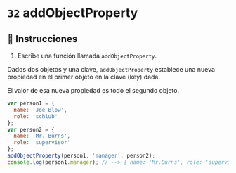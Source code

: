# `32` addObjectProperty

## 📝 Instrucciones

1. Escribe una función llamada `addObjectProperty`.

Dados dos objetos y una clave, `addObjectProperty` establece una nueva propiedad en el primer objeto en la clave (key) dada.

El valor de esa nueva propiedad es todo el segundo objeto.

```Javascript
var person1 = {
  name: 'Joe Blow',
  role: 'schlub'
};
var person2 = {
  name: 'Mr. Burns',
  role: 'supervisor'
};
addObjectProperty(person1, 'manager', person2);
console.log(person1.manager); // --> { name: 'Mr.Burns', role: 'supervisor' }
```
